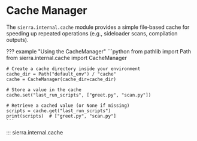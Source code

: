 # Cache Manager

The `sierra.internal.cache` module provides a simple file‑based cache for speeding up repeated operations (e.g., sideloader scans, compilation outputs).

??? example "Using the CacheManager"
    ```python
    from pathlib import Path
    from sierra.internal.cache import CacheManager

    # Create a cache directory inside your environment
    cache_dir = Path("default_env") / "cache"
    cache = CacheManager(cache_dir=cache_dir)

    # Store a value in the cache
    cache.set("last_run_scripts", ["greet.py", "scan.py"])

    # Retrieve a cached value (or None if missing)
    scripts = cache.get("last_run_scripts")
    print(scripts)  # ["greet.py", "scan.py"]
    ```

::: sierra.internal.cache
